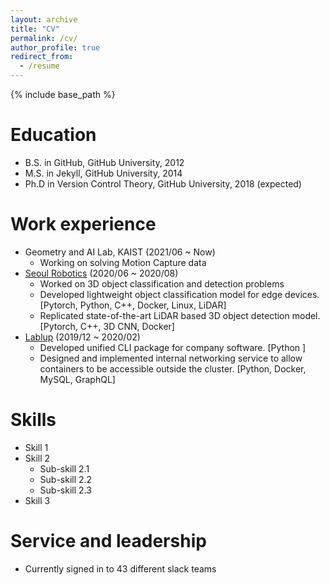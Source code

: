 ```yaml
---
layout: archive
title: "CV"
permalink: /cv/
author_profile: true
redirect_from:
  - /resume
---
```


{% include base_path %}

Education
======
* B.S. in GitHub, GitHub University, 2012
* M.S. in Jekyll, GitHub University, 2014
* Ph.D in Version Control Theory, GitHub University, 2018 (expected)

Work experience
======
* Geometry and AI Lab, KAIST (2021/06 ~ Now)
  * Working on solving Motion Capture data
* [Seoul Robotics](https://www.seoulrobotics.org/) (2020/06 ~ 2020/08)
  * Worked on 3D object classification and detection problems
  * Developed lightweight object classification model for edge devices.[Pytorch, Python, C++, Docker, Linux, LiDAR]
  * Replicated state-of-the-art LiDAR based 3D object detection model. [Pytorch, C++, 3D CNN, Docker]
* [Lablup](https://www.lablup.ai/) (2019/12 ~ 2020/02)
  * Developed unified CLI package for company software. [Python ]
  * Designed and implemented internal networking service to allow containers to be accessible outside the cluster. [Python, Docker, MySQL, GraphQL]
  
Skills
======
* Skill 1
* Skill 2
  * Sub-skill 2.1
  * Sub-skill 2.2
  * Sub-skill 2.3
* Skill 3

<!-- Publications
======
  <ul>{% for post in site.publications %}
    {% include archive-single-cv.html %}
  {% endfor %}</ul>
  
Talks
======
  <ul>{% for post in site.talks %}
    {% include archive-single-talk-cv.html %}
  {% endfor %}</ul>
  
Teaching
======
  <ul>{% for post in site.teaching %}
    {% include archive-single-cv.html %}
  {% endfor %}</ul> -->
  
Service and leadership
======
* Currently signed in to 43 different slack teams
